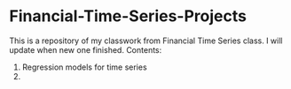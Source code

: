 # Financial-Time-Series-Projects
This is a repository of my classwork from Financial Time Series class. I will update when new one finished.
Contents:
1. Regression models for time series
2. 
